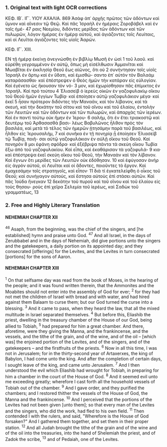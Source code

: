### 1. Original text with light OCR corrections

ΚΕΦ. ΙΒ΄. ΙΓ΄.                 ΥΙΟΥ ΑΧΑΛΙΑ.                  869
Ἀσὰφ ἀπ᾿ ἀρχῆς πρῶτος τῶν ἀδόντων καὶ ὕμνον καὶ αἴνεσιν τῷ
Θεῷ. Καὶ πᾶς Ἰσραὴλ ἐν ἡμέραις Ζοροβάβελ καὶ ἐν ταῖς ἡμέ- 47
ραις Νεεμίου, διδόντες μερίδας τῶν ἀδόντων καὶ τῶν πυλωρῶν,
λόγον ἡμέρας ἐν ἡμέρᾳ αὐτοῦ, καὶ ἁγιάζοντες τοῖς Λευίταις, καὶ
οἱ Λευῖται ἁγιάζοντες τοῖς υἱοῖς Ἀαρών.

ΚΕΦ. ΙΓ΄. ΧΙΙΙ.

ΕΝ τῇ ἡμέρᾳ ἐκείνῃ ἀνεγνώσθη ἐν βιβλίῳ Μωσῆ ἐν ὠσὶ 1
τοῦ λαοῦ. καὶ εὑρέθη γεγραμμένον ἐν αὐτῷ, ὅπως μὴ εἰσέλθωσιν
Ἀμμανῖται καὶ Μωαβῖται ἐν ἐκκλησίᾳ Θεοῦ ἕως αἰῶνος, ὅτι οὐ 2
συνήντησαν τοῖς υἱοῖς Ἰσραὴλ ἐν ἄρτῳ καὶ ἐν ὕδατι, καὶ ἐμισθώ-
σαντο ἐπ᾿ αὐτὸν τὸν Βαλαὰμ καταράσασθαι· καὶ ἐπέστρεψεν ὁ Θεὸς
ἡμῶν τὴν κατάραν εἰς εὐλογίαν. Καὶ ἐγένετο ὡς ἤκουσαν τὸν νό- 3
μον, καὶ ἐχωρίσθησαν πᾶς ἐπίμικτος ἐν Ἰσραήλ. Καὶ πρὸ τούτου 4
Ἐλιασεὶβ ὁ ἱερεὺς οἰκῶν ἐν γαζοφυλακίῳ οἴκου τοῦ Θεοῦ ἡμῶν
ἐγγίων Τωβίᾳ· καὶ ἐποίησεν αὐτῷ γαζοφυλάκιον μέγα· καὶ ἐκεῖ 5
ἦσαν πρότερον διδόντες τὴν Μαναάν, καὶ τὸν λίβανον, καὶ τὰ
σκευή, καὶ τὴν δεκάτην τοῦ σίτου καὶ τοῦ οἴνου καὶ τοῦ ἐλαίου,
ἐντολὴν τῶν Λευιτῶν καὶ τῶν ἀδόντων καὶ τῶν πυλωρῶν, καὶ
ἀπαρχὰς τῶν ἱερέων. Καὶ ἐν παντὶ τούτῳ οὐκ ἤμην ἐν Ἱερου- 6
σαλήμ, ὅτι ἐν ἔτει τριακοστῷ καὶ δευτέρῳ τοῦ Ἀρθασασθὰ βασι-
λέως Βαβυλῶνος ἦλθον πρὸς τὸν βασιλέα, καὶ μετὰ τὸ τέλος τῶν
ἡμερῶν ᾐτησάμην παρὰ τοῦ βασιλέως, καὶ ἦλθον εἰς Ἱερουσαλήμ, 7
καὶ συνῆκα ἐν τῇ πονηρίᾳ ᾗ ἐποίησεν Ἐλιασεὶβ τῷ Τωβίᾳ, ποιῆ-
σαι αὐτῷ γαζοφυλάκιον ἐν αὐλῇ οἴκου τοῦ Θεοῦ. Καὶ πονηρόν 8
μοι ἐφάνη σφόδρα· καὶ ἐξέβριψα πάντα τὰ σκεύη οἴκου Τωβία ἔξω
ἀπὸ τοῦ γαζοφυλακίου. Καὶ εἶπα, καὶ ἐκαθάρισαν τὰ γαζοφυλά- 9
κια· καὶ ἐπέστρεψα ἐκεῖ σκεύη οἴκου τοῦ Θεοῦ, τὴν Μαναὰν καὶ
τὸν λίβανον. Καὶ ἔγνων ὅτι μερίδες τῶν Λευιτῶν οὐκ ἐδόθησαν. 10
καὶ ἐφύγοσαν ἀνὴρ εἰς ἀγρὸν αὐτοῦ, οἱ Λευῖται καὶ οἱ ἄδοντες,
ποιοῦντες τὸ ἔργον. Καὶ ἐμαχεσάμην τοῖς στρατηγοῖς, καὶ εἶπον· 11
διὰ τί ἐγκατελείφθη ὁ οἶκος τοῦ Θεοῦ; καὶ συνήγαγον αὐτούς,
καὶ ἔστησα αὐτοὺς ἐπὶ στάσει αὐτῶν. Καὶ πᾶς Ἰούδα ἤνεγκαν 12
δεκάτην τοῦ πυροῦ καὶ τοῦ οἴνου καὶ τοῦ ἐλαίου εἰς τοὺς θησαυ-
ροὺς ἐπὶ χεῖρα Σελεμία τοῦ ἱερέως, καὶ Σαδὼκ τοῦ γραμματέως, 13

### 2. Free and Highly Literary Translation

#### NEHEMIAH CHAPTER XII

<sup>46</sup> Asaph, from the beginning, was the chief of the singers, and [he established] hymn and praise unto God.
<sup>47</sup> And all Israel, in the days of Zerubbabel and in the days of Nehemiah, did give portions unto the singers and the gatekeepers, a daily portion on its appointed day; and they consecrated [offerings] for the Levites, and the Levites in turn consecrated [portions] for the sons of Aaron.

#### NEHEMIAH CHAPTER XIII

<sup>1</sup> On that selfsame day was read from the book of Moses, in the hearing of the people; and it was found written therein, that the Ammonites and the Moabites should not enter into the assembly of God for ever;
<sup>2</sup> for they had not met the children of Israel with bread and with water, and had hired against them Balaam to curse them; but our God turned the curse into a blessing.
<sup>3</sup> And it came to pass, when they heard the law, that all the mixed multitude in Israel separated themselves.
<sup>4</sup> But before this, Eliashib the priest, dwelling in the treasury chamber of the House of our God, being allied to Tobiah,
<sup>5</sup> had prepared for him a great chamber. And there, aforetime, were they giving the Manna, and the frankincense, and the vessels, and the tithe of the grain, and of the wine, and of the oil – [which was] the enjoined portion of the Levites, and of the singers, and of the gatekeepers – and the firstfruits of the priests.
<sup>6</sup> Now in all this time, I was not in Jerusalem; for in the thirty-second year of Artaxerxes, the king of Babylon, I had come unto the king. And after the completion of certain days, I sought leave of the king, and came unto Jerusalem.
<sup>7</sup> And I then understood the evil which Eliashib had wrought for Tobiah, in preparing for him a chamber in the court of the House of God.
<sup>8</sup> And it seemed evil unto me exceeding greatly; wherefore I cast forth all the household vessels of Tobiah out of the chamber.
<sup>9</sup> And I gave order, and they purified the chambers; and I restored thither the vessels of the House of God, the Manna and the frankincense.
<sup>10</sup> And I perceived that the portions of the Levites had not been given [unto them]; so that every man of the Levites and the singers, who did the work, had fled to his own field.
<sup>11</sup> Then contended I with the rulers, and said, "Wherefore is the House of God forsaken?" And I gathered them together, and set them in their proper station.
<sup>12</sup> And all Judah brought the tithe of the grain and of the wine and of the oil into the treasuries, into the hand of Shelemiah the priest, and of Zadok the scribe,
<sup>13</sup> and of Pedaiah, one of the Levites.